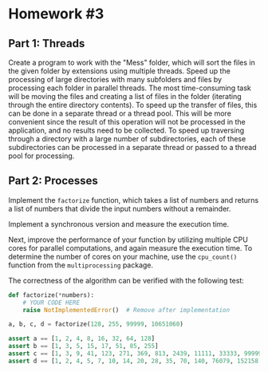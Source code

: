 # Homework #3

## Part 1: Threads

Create a program to work with the "Mess" folder, which will sort the files in the given folder by extensions using multiple threads. Speed up the processing of large directories with many subfolders and files by processing each folder in parallel threads. The most time-consuming task will be moving the files and creating a list of files in the folder (iterating through the entire directory contents). To speed up the transfer of files, this can be done in a separate thread or a thread pool. This will be more convenient since the result of this operation will not be processed in the application, and no results need to be collected. To speed up traversing through a directory with a large number of subdirectories, each of these subdirectories can be processed in a separate thread or passed to a thread pool for processing.

## Part 2: Processes

Implement the `factorize` function, which takes a list of numbers and returns a list of numbers that divide the input numbers without a remainder.

Implement a synchronous version and measure the execution time.

Next, improve the performance of your function by utilizing multiple CPU cores for parallel computations, and again measure the execution time. To determine the number of cores on your machine, use the `cpu_count()` function from the `multiprocessing` package.

The correctness of the algorithm can be verified with the following test:

```python
def factorize(*numbers):
    # YOUR CODE HERE
    raise NotImplementedError()  # Remove after implementation

a, b, c, d = factorize(128, 255, 99999, 10651060)

assert a == [1, 2, 4, 8, 16, 32, 64, 128]
assert b == [1, 3, 5, 15, 17, 51, 85, 255]
assert c == [1, 3, 9, 41, 123, 271, 369, 813, 2439, 11111, 33333, 99999]
assert d == [1, 2, 4, 5, 7, 10, 14, 20, 28, 35, 70, 140, 76079, 152158, 304316, 380395, 532553, 760790, 1065106, 1521580, 2130212, 2662765, 5325530, 10651060]
```
